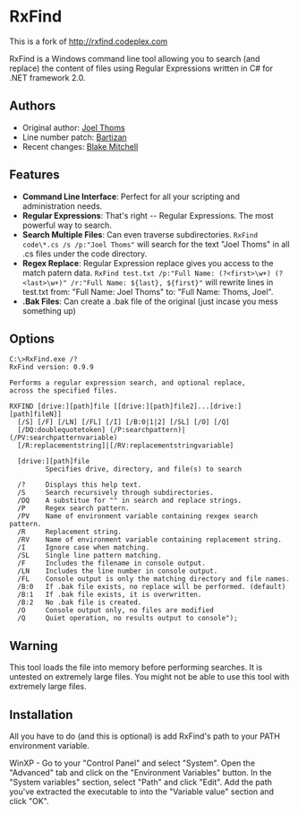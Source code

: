 # RxFind
This is a fork of http://rxfind.codeplex.com

RxFind is a Windows command line tool allowing you to search (and replace) the
content of files using Regular Expressions written in C# for .NET framework 2.0.

## Authors
- Original author: [Joel Thoms](http://joel.net)
- Line number patch: [Bartizan](http://www.codeplex.com/site/users/view/Bartizan)
- Recent changes: [Blake Mitchell](https://github.com/kalahari)

## Features

- __Command Line Interface__: Perfect for all your scripting and administration
  needs.
- __Regular Expressions__: That's right -- Regular Expressions. The most powerful
  way to search.
- __Search Multiple Files__: Can even traverse subdirectories.
  `RxFind code\*.cs /s /p:"Joel Thoms"` will search for the text "Joel Thoms"
  in all .cs files under the code directory.
- __Regex Replace__: Regular Expression replace gives you access to the match
  patern data. `RxFind test.txt /p:"Full Name: (?<first>\w+) (?<last>\w+)"
  /r:"Full Name: ${last}, ${first}"` will rewrite lines in test.txt from:
  "Full Name: Joel Thoms" to: "Full Name: Thoms, Joel".
- __.Bak Files__: Can create a .bak file of the original (just incase you mess
  something up)

## Options
```
C:\>RxFind.exe /?
RxFind version: 0.9.9

Performs a regular expression search, and optional replace,
across the specified files.

RXFIND [drive:][path]file [[drive:][path]file2]...[drive:][path]fileN]]
  [/S] [/F] [/LN] [/FL] [/I] [/B:0|1|2] [/SL] [/O] [/Q]
  [/DQ:doublequotetoken] (/P:searchpattern)|(/PV:searchpatternvariable)
  [/R:replacementstring]|[/RV:replacementstringvariable]

  [drive:][path]file
         Specifies drive, directory, and file(s) to search

  /?     Displays this help text.
  /S     Search recursively through subdirectories.
  /DQ    A substitue for "" in search and replace strings.
  /P     Regex search pattern.
  /PV    Name of environment variable containing rexgex search pattern.
  /R     Replacement string.
  /RV    Name of environment variable containing replacement string.
  /I     Ignore case when matching.
  /SL    Single line pattern matching.
  /F     Includes the filename in console output.
  /LN    Includes the line number in console output.
  /FL    Console output is only the matching directory and file names.
  /B:0   If .bak file exists, no replace will be performed. (default)
  /B:1   If .bak file exists, it is overwritten.
  /B:2   No .bak file is created.
  /O     Console output only, no files are modified
  /Q     Quiet operation, no results output to console");
```

## Warning
This tool loads the file into memory before performing searches. It is untested
on extremely large files. You might not be able to use this tool with extremely
large files.

## Installation
All you have to do (and this is optional) is add RxFind's path to your PATH
environment variable.

WinXP - Go to your "Control Panel" and select "System". Open the "Advanced" tab
and click on the "Environment Variables" button. In the "System variables"
section, select "Path" and click "Edit". Add the path you've extracted the
executable to into the "Variable value" section and click "OK".

